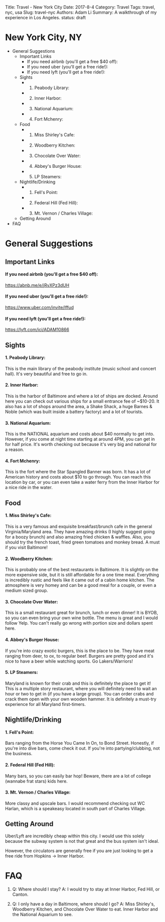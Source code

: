 Title: Travel - New York City
Date: 2017-8-4
Category: Travel
Tags: travel, nyc, usa
Slug: travel-nyc
Authors: Adam Li
Summary: A walkthrough of my experience in Los Angeles.
status: draft

# New York City, NY
<!-- MarkdownTOC -->

- General Suggestions
    - Important Links
        - If you need airbnb \(you'll get a free $40 off\):
        - If you need uber \(you'll get a free ride!\):
        - If you need lyft \(you'll get a free ride!\):
    - Sights
        - 1. Peabody Library:
        - 2. Inner Harbor:
        - 3. National Aquarium:
        - 4. Fort Mchenry:
    - Food
        - 1. Miss Shirley's Cafe:
        - 2. Woodberry Kitchen:
        - 3. Chocolate Over Water:
        - 4. Abbey's Burger House:
        - 5. LP Steamers:
    - Nightlife/Drinking
        - 1. Fell's Point:
        - 2. Federal Hill \(Fed Hill\):
        - 3. Mt. Vernon / Charles Village:
    - Getting Around
- FAQ

<!-- /MarkdownTOC -->
# General Suggestions

## Important Links
#### If you need airbnb (you'll get a free $40 off):
<a href="https://abnb.me/e/jRvXPz3dUH">https://abnb.me/e/jRvXPz3dUH</a>
#### If you need uber (you'll get a free ride!):
<a href="https://www.uber.com/invite/lffud">https://www.uber.com/invite/lffud</a>
#### If you need lyft (you'll get a free ride!):
<a href="https://lyft.com/ici/ADAM10866">https://lyft.com/ici/ADAM10866</a>

## Sights
#### 1. Peabody Library: 
This is the main library of the peabody institute (music school and concert hall). It's very beautiful and free to go in.
#### 2. Inner Harbor: 
This is the harbor of Baltimore and where a lot of ships are docked. Around here you can check out various ships for a small entrance fee of ~$10-20. It also has a lot of shops around the area, a Shake Shack, a huge Barnes & Noble (which was built inside a battery factory) and a lot of tourists.
#### 3. National Aquarium: 
This is the NATIONAL aquarium and costs about $40 normally to get into. However, if you come at night time starting at around 4PM, you can get in for half price. It's worth checking out because it's very big and national for a reason.
#### 4. Fort Mchenry: 
This is the fort where the Star Spangled Banner was born. It has a lot of American history and costs about $10 to go through. You can reach this location by car, or you can even take a water ferry from the Inner Harbor for a nice ride in the water.

## Food
#### 1. Miss Shirley's Cafe: 
This is a very famous and exquisite breakfast/brunch cafe in the general Virginia/Maryland area. They have amazing drinks (I highly suggest going for a boozy brunch) and also amazing fried chicken & waffles. Also, you should try the french toast, fried green tomatoes and monkey bread. A must if you visit Baltimore!

#### 2. Woodberry Kitchen:
This is probably one of the best restaurants in Baltimore. It is slightly on the more expensive side, but it is still affordable for a one time meal. Everything is incredibly rustic and feels like it came out of a cabin home kitchen. The atmosphere is very homey and can be a good meal for a couple, or even a medium sized group.

#### 3. Chocolate Over Water:
This is a small restaurant great for brunch, lunch or even dinner! It is BYOB, so you can even bring your own wine bottle. The menu is great and I would follow Yelp. You can't really go wrong with portion size and dollars spent here.

#### 4. Abbey's Burger House:
If you're into crazy exotic burgers, this is the place to be. They have meat ranging from deer, to ox, to regular beef. Burgers are pretty good and it's nice to have a beer while watching sports. Go Lakers/Warriors!

#### 5. LP Steamers:
Maryland is known for their crab and this is definitely the place to get it! This is a multiple story restaurant, where you will definitely need to wait an hour or two to get in (if you have a large group). You can order crabs and crack them open with your own wooden hammer. It is definitely a must-try experience for all Maryland first-timers.

## Nightlife/Drinking
#### 1. Fell's Point:
Bars ranging from the Horse You Came In On, to Bond Street. Honestly, if you're into dive bars, come check it out. If you're into partying/clubbing, not the business.

#### 2. Federal Hill (Fed Hill):
Many bars, so you can easily bar hop! Beware, there are a lot of college (wannabe frat stars) kids here.

#### 3. Mt. Vernon / Charles Village:
More classy and upscale bars. I would recommend checking out WC Harlan, which is a speakeasy located in south part of Charles Village. 

## Getting Around
Uber/Lyft are incredibly cheap within this city. I would use this solely because the subway system is not that great and the bus system isn't ideal.

However, the circulators are generally free if you are just looking to get a free ride from Hopkins -> Inner Harbor. 

# FAQ
1. Q: Where should I stay? 
A: I would try to stay at Inner Harbor, Fed Hill, or Canton.

2. Q: I only have a day in Baltimore, where should I go?
A: Miss Shirley's, Woodberry Kitchen, and Chocolate Over Water to eat. Inner Harbor and the National Aquarium to see. 

